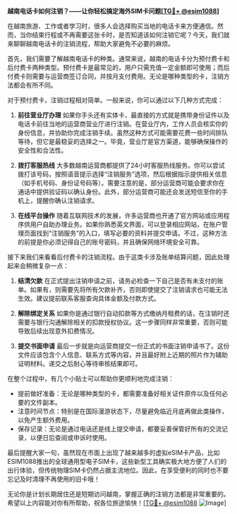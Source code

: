 **越南电话卡如何注销？——让你轻松搞定海外SIM卡问题[[TG💪+ @esim1088](https://t.me/s/esim1088)]**

在越南旅游、工作或者学习时，很多人会选择购买当地的电话卡来方便通信。然而，当你结束行程或不再需要这张卡时，是否知道该如何注销它呢？今天，我们就来聊聊越南电话卡的注销流程，帮助大家避免不必要的麻烦。

首先，我们需要了解越南电话卡的种类。通常来说，越南的电话卡分为预付费卡和后付费卡两种类型。预付费卡是最常见的，用户只需充值一定金额即可使用；而后付费卡则需要与运营商签订合同，并按月支付费用。无论是哪种类型的卡，注销方法都会有所不同。

对于预付费卡，注销过程相对简单。一般来说，你可以通过以下几种方式完成：

1. **前往营业厅办理**
   如果你手头还有实体卡，最直接的方式就是携带身份证件以及电话卡前往当地的运营商营业厅进行注销。在营业厅内，工作人员会核实你的身份信息，并协助你完成注销手续。虽然这种方式可能需要花费一些时间排队等待，但它是最稳妥的选择之一。毕竟，营业厅是官方渠道，能够确保操作的安全性和合法性。

2. **拨打客服热线**
   大多数越南运营商都提供了24小时客服热线服务。你可以尝试拨打该号码，按照语音提示选择“注销服务”选项，然后根据指示提供相关信息（如手机号码、身份证号码等）。需要注意的是，部分运营商可能会要求你在通话中提供验证码以确认身份。此外，部分运营商可能还会发送短信至你的手机上，提醒你确认注销请求。

3. **在线平台操作**
   随着互联网技术的发展，许多运营商也开通了官方网站或应用程序供用户自助办理业务。如果你熟悉英文界面，可以登录相应网站，在账户管理页面找到“注销服务”的入口，填写必要的资料并提交申请。不过，这种方法的前提是你必须记得自己的账号密码，并且确保网络环境安全可靠。

接下来我们来看看后付费卡的注销流程。由于这类卡涉及账单结算问题，因此处理起来会稍微复杂一点：

1. **结清欠款**
   在正式提出注销申请之前，请务必检查一下自己是否有未支付的账单。如果有，则需要先将所有欠款补齐，否则即使提交了注销请求也可能无法生效。建议提前联系客服查询具体金额及付款方式。

2. **解除绑定关系**
   如果你是通过银行自动扣款等方式缴纳月租费的话，在注销时还需要与银行沟通解除相关的扣款授权协议。这一步骤同样非常重要，否则可能导致后续出现意外扣费情况。

3. **提交书面申请**
   最后一步就是向运营商提交一份正式的书面注销申请书了。这份文件应该包含个人信息、联系方式等内容，并且最好附上近期的照片作为辅助证明材料。递交之后耐心等待审核结果即可。

在整个过程中，有几个小贴士可以帮助你更顺利地完成注销：

- 提前做好准备：无论是哪种类型的卡，都需要准备好相关证件原件以及任何必要的文件副本。
- 注意时间节点：特别是在国际漫游状态下，尽量避免临近月底再做此类操作，以免产生额外费用。
- 保存记录：无论是通过电话还是线上提交申请，都要妥善保管好所有的交流记录，以便日后查阅或申诉时使用。

最后提醒大家一句，虽然现在市面上出现了越来越多的虚拟eSIM卡产品，比如ESIM1088推出的全球通用型电子SIM卡，这些新型工具确实极大地方便了人们的出行体验，但传统物理SIM卡仍然占据主流地位。因此，在享受便利的同时也不要忘记及时清理不再使用的旧卡哦！

无论你是计划长期居住还是短期访问越南，掌握正确的注销方法都是非常重要的。希望以上内容能对你有所帮助，祝各位旅途愉快！[[TG💪+ @esim1088](https://t.me/s/esim1088) ![Image](https://i.postimg.cc/4NQfJmqS/Snipaste-2025-05-13-00-14-12.png)]
